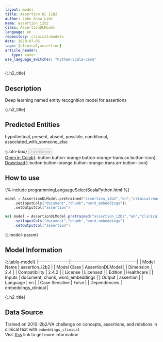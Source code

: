 ```yaml
---
layout: model
title: Assertion DL I2B2
author: John Snow Labs
name: assertion_i2b2
class: AssertionDLModel
language: en
repository: clinical/models
date: 2020-07-05
tags: [clinical,assertion]
article_header:
   type: cover
use_language_switcher: "Python-Scala-Java"
---
```


{:.h2_title}
## Description 
Deep learning named entity recognition model for assertions 

 {:.h2_title}
## Predicted Entities
hypothetical, present, absent, possible, conditional, associated_with_someone_else 

{:.btn-box}
<button class="button button-orange" disabled>Live Demo</button><br/>[Open in Colab](https://github.com/JohnSnowLabs/spark-nlp-workshop/blob/master/tutorials/Certification_Trainings/Healthcare/2.Clinical_Assertion_Model.ipynb){:.button.button-orange.button-orange-trans.co.button-icon}<br/>[Download](https://s3.amazonaws.com/auxdata.johnsnowlabs.com/clinical/models/assertion_i2b2_en_2.4.2_2.4_1588811895962.zip){:.button.button-orange.button-orange-trans.arr.button-icon}<br/>

## How to use 
<div class="tabs-box" markdown="1">

{% include programmingLanguageSelectScalaPython.html %}

```python
model = AssertionDLModel.pretrained("assertion_i2b2","en","clinical/models")\
	.setInputCols("document","chunk","word_embeddings")\
	.setOutputCol("assertion")
```

```scala
val model = AssertionDLModel.pretrained("assertion_i2b2","en","clinical/models")
	.setInputCols("document","chunk","word_embeddings")
	.setOutputCol("assertion")
```
</div>



{:.model-param}
## Model Information
{:.table-model}
|----------------|----------------------------------|
| Model Name     | assertion_i2b2                   |
| Model Class    | AssertionDLModel                 |
| Dimension      | 2.4                              |
| Compatibility  | 2.4.2                            |
| License        | Licensed                         |
| Edition        | Healthcare                       |
| Inputs         | document, chunk, word_embeddings |
| Output         | assertion                        |
| Language       | en                               |
| Case Sensitive | False                            |
| Dependencies   | embeddings_clinical              |




{:.h2_title}
## Data Source
Trained on 2010 i2b2/VA challenge on concepts, assertions, and relations in clinical text with `embeddings_clinical`  
Visit [this](https://portal.dbmi.hms.harvard.edu/projects/n2c2-nlp/) link to get more information

